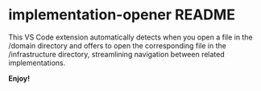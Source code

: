 # implementation-opener README

This VS Code extension automatically detects when you open a file in the /domain directory and offers to open the corresponding file in the /infrastructure directory, streamlining navigation between related implementations.

**Enjoy!**
